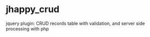 # jhappy_crud
jquery plugin: CRUD records table with validation, and server side processing with php
